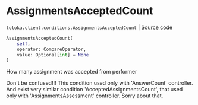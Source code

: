 # AssignmentsAcceptedCount
`toloka.client.conditions.AssignmentsAcceptedCount` | [Source code](https://github.com/Toloka/toloka-kit/blob/v0.1.25/src/client/conditions.py#L137)

```python
AssignmentsAcceptedCount(
    self,
    operator: CompareOperator,
    value: Optional[int] = None
)
```

How many assignment was accepted from performer


Don't be confused!!!
This condition used only with 'AnswerCount' controller.
And exist very similar condition 'AcceptedAssignmentsCount', that used only with 'AssignmentsAssessment' controller.
Sorry about that.

